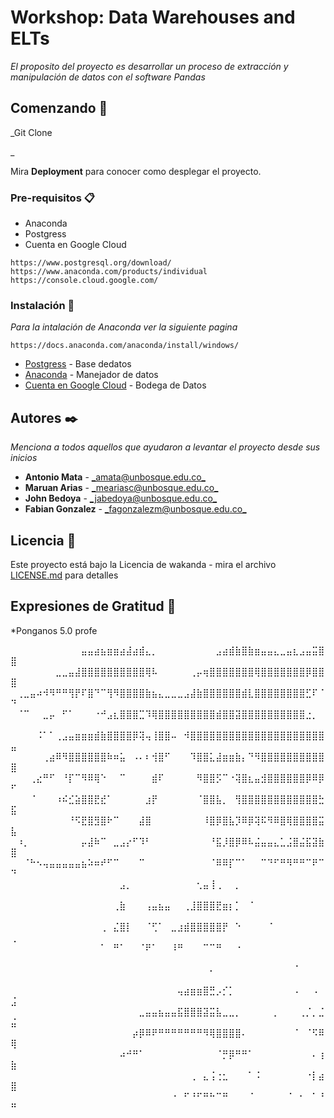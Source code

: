# Workshop: Data Warehouses and ELTs

_El proposito del proyecto es desarrollar un proceso de extracción y manipulación de datos con el software Pandas_

## Comenzando 🚀

_Git Clone

_

Mira **Deployment** para conocer como desplegar el proyecto.


### Pre-requisitos 📋

* Anaconda
* Postgress
* Cuenta en Google Cloud

```
https://www.postgresql.org/download/
https://www.anaconda.com/products/individual
https://console.cloud.google.com/
```

### Instalación 🔧

_Para la intalación de Anaconda ver la siguiente pagina_


```
https://docs.anaconda.com/anaconda/install/windows/
```




* [Postgress](https://www.postgresql.org/download/) - Base dedatos
* [Anaconda](https://www.anaconda.com/products/individual) - Manejador de datos
* [Cuenta en Google Cloud](https://console.cloud.google.com/) - Bodega de Datos


## Autores ✒️

_Menciona a todos aquellos que ayudaron a levantar el proyecto desde sus inicios_

* **Antonio Mata**  - [_amata@unbosque.edu.co_](https://github.com/antoniomata99)
* **Maruan Arias** - [_meariasc@unbosque.edu.co_](https://github.com/MaruanArias)
* **John Bedoya** - [_jabedoya@unbosque.edu.co_](https://github.com/Alejandro-prog)
* **Fabian Gonzalez** - [_fagonzalezm@unbosque.edu.co_](https://www.youtube.com/watch?v=XFkzRNyygfk)



## Licencia 📄

Este proyecto está bajo la Licencia de wakanda - mira el archivo [LICENSE.md](LICENSE.md) para detalles

## Expresiones de Gratitud 🎁

*Ponganos 5.0 profe 

⠀⠀⠀⠀⠀⠀⠀⠀⠀⠀⠀⣤⣤⣴⣦⣶⣶⣴⣼⣴⣾⣄⡀⠀⠀⠀⠀⠀⠀⠀⠀⠀⣠⣴⣾⣷⣿⣷⣶⣤⣤⣄⣀⣤⣆⣠⣤⣭⣿⣿
⠀⠀⠀⠀⠀⠀⠀⣀⣀⣤⣼⣿⣿⣿⣿⣿⣿⣿⣿⣿⣿⢿⠧⠀⠀⠀⠀⠀⢀⡤⢶⣿⣿⣿⣿⣿⣿⣿⢿⣿⣿⣿⣿⣿⣿⣿⡿⣿⣿⣿
⠀⢀⣀⣤⠴⠺⠻⠛⠛⢻⡟⠏⣿⠙⠉⢻⠻⣿⣿⣿⣿⣷⣦⣄⣀⣀⣀⣠⣼⣷⣿⣿⣿⣿⣿⣿⣾⣇⣿⣿⣿⣿⣿⣿⣿⣿⣋⠏⠈⠙
⠀⠈⠉⠀⠀⣀⡤⠀⠋⠁⠀⠀⠀⠐⠚⣠⣆⣿⣿⣿⣉⠹⢿⣿⣿⣿⣿⣿⣿⣿⣿⣿⣾⣿⣿⣽⣿⣿⣿⣿⣿⣿⣿⣿⣿⣿⣐⡀⠀⠀
⠀⠀⠀⠀⠨⠁⠁⢀⣠⣤⣶⣶⣶⣾⣷⣿⣿⣿⣿⡿⢽⢤⢸⣿⣿⠤⠀⠺⣿⣿⣿⣿⣿⣿⣿⣿⣿⣿⣿⣿⣿⣿⣿⣿⣿⣿⣿⣿⣿⣤
⠀⠀⠀⠀⠀⢀⣴⠿⠻⣿⣿⣿⣿⣿⣿⠷⠶⣥⠀⠠⠄⠆⢺⣿⠋⠀⠀⠀⠹⣿⣿⣅⣼⣶⣶⣷⡄⠙⠻⣿⣿⣿⣿⣿⣿⣿⣿⣿⣿⣿
⠀⠀⠀⢀⣔⠛⠋⠀⠘⡏⠉⠻⠿⢿⠑⠀⠀⠉⠀⠀⠀⠀⣾⠏⠀⠀⠀⠀⠀⠻⣿⣿⡫⠉⠐⢽⣿⣆⣤⣺⣿⣿⣿⣿⣿⣿⡿⠿⡿⠋
⠀⠀⠀⠈⠀⠀⠀⠰⠮⣊⣵⣿⣿⣟⣞⠁⠀⠀⠀⠀⠀⣰⡟⠀⠀⠀⠀⠀⠀⠈⣿⣿⣧⡀⠀⢻⣿⣿⣿⣿⣿⣿⣿⣿⣿⣿⣿⣿⣓⣯
⠀⠀⠀⠀⠀⠀⠀⠀⠀⠘⠫⣟⣿⣻⣿⠗⠉⠀⠀⠀⣼⣿⠀⠀⠀⠀⠀⠀⠀⠀⠸⣿⡿⣿⣧⡹⠿⡿⢽⠯⠻⠿⣿⢿⣿⣿⣿⣿⣭⣧
⠀⠰⡀⠀⠀⠀⠀⠀⠀⠀⠀⡤⣼⠷⠉⠀⣀⣠⡔⠋⠹⠃⠀⠀⠀⠀⠀⠀⠀⠀⠀⠘⣯⡸⣿⡿⠿⠧⣬⣤⣤⣄⣁⣨⣿⣬⣯⣽⣷⣿
⠀⠀⠈⠓⠢⢤⣤⣤⣤⣤⣤⣦⠵⠶⠞⠋⠉⠀⠀⠀⠉⠀⠀⠀⠀⠀⠀⠀⠀⠀⠀⠈⠿⠿⡏⠉⠁⠀⠀⠉⠙⠋⠛⠻⠛⠛⠉⠟⠉⠙
⠀⠀⠀⠀⠀⠀⠀⠀⠀⠀⠀⠀⠀⠀⠀⠀⠀⣠⡀⠀⠀⠀⠀⠀⠀⠀⠀⠀⠀⢂⣤⢸⢀⠀⠀⡀⠀⠀⠀⠀⠀⠀⠀⠀⠀⠀⠀⠀⠀⠀
⠀⠀⠀⠀⠀⠀⠀⠀⠀⠀⠀⠀⠀⠀⠀⠀⢀⣷⠀⠀⠀⢠⣤⣦⣤⠀⠀⢀⣸⣿⣿⣿⣟⣶⡆⡁⠀⠈⠀⠀⠀⠀⠀⠀⠀⠀⠀⠀⠀⠀
⠀⠀⠀⠀⠀⠀⠀⠀⠀⠀⠀⠀⠀⠀⢀⠀⣌⣿⡇⠀⠀⠈⢋⠁⠀⣀⣰⣾⣿⣿⣿⣿⣿⡟⠀⠑⠀⠀⠀⠀⠈⠀⠀⠀⠀⠀⠀⠀⠀⢀
⠀⠀⠀⠀⠀⠀⠀⠀⠀⠀⠀⠀⠀⠀⠁⠀⠛⠁⠀⠀⠈⠟⠁⠀⠀⠸⠛⠀⠀⠀⠉⠉⠛⠀⠀⠐⠀⠀⠀⠀⠀⠀⠀⠀⠀⠀⠀⠀⠀⠀
⠀⠀⠀⠀⠀⠀⠀⠀⠀⠀⠀⠀⠀⠀⠀⠀⠀⠀⠀⠀⠀⠀⠀⠀⠀⠀⠀⠀⠀⠀⠀⠄⠀⠀⠀⠀⠀⠀⠀⠀⠀⠀⠀⠀⠈⠀⠀⠀⠀⠀
⠀⠀⠀⠀⠀⠀⠀⠀⠀⠀⠀⠀⠀⠀⠀⠀⠀⠀⠀⠀⠀⠀⠀⠀⠀⠀⢤⣴⣶⣶⣿⣛⡠⡊⡁⠀⠀⠀⠀⠀⠀⠀⠀⠀⠠⠀⠀⠠⠀⣨
⠀⠀⠀⠀⠀⠀⠀⠀⠀⠀⠀⠀⠀⠀⠀⠀⠀⠀⠀⠀⣀⣤⣤⣦⣤⣤⣯⣿⣿⣿⣽⣭⣧⣀⣀⡀⠀⠀⠀⠀⠀⡀⠀⠀⠀⢀⡈⡀⣈⣬
⠀⠀⠀⠀⠀⠀⠀⠀⠀⠀⠀⠀⠀⠀⠀⠀⠀⠀⠀⡴⡿⠿⠟⠛⠛⠛⠛⠛⠛⠛⠻⢿⣿⣿⣿⣿⠄⠀⠀⠀⠀⠀⠀⠀⠈⠀⠈⠫⠿⢿
⠀⠀⠀⠀⠀⠀⠀⠀⠀⠀⠀⠀⠀⠀⠀⠀⠀⠴⠚⠛⠁⠀⠀⠀⠀⠀⠀⠀⠀⠀⠀⠀⠈⡛⡿⠛⠛⠁⠀⠀⠀⠀⠀⠀⠀⠀⠀⠄⢰⣷
⠀⠀⠀⠀⠀⠀⠀⠀⠀⠀⠀⠀⠀⠀⠀⠀⠀⠀⠀⠀⠀⠀⠀⠀⠀⠀⠀⠀⢀⠀⣄⢨⢐⣂⠀⠀⠀⠁⠨⠀⠀⠀⠀⠀⠀⠀⠐⡇⣴⣿
⠀⠀⠀⠀⠀⠀⠀⠀⠀⠀⠀⠀⠀⠀⠀⠀⠀⠀⠀⠀⠀⠀⠀⠀⠀⠐⠀⠋⠘⠋⠛⠓⠉⠛⠀⠀⠀⠈⠀⠀⠀⠀⠀⠈⠀⠂⠀⠁⠘⠛
